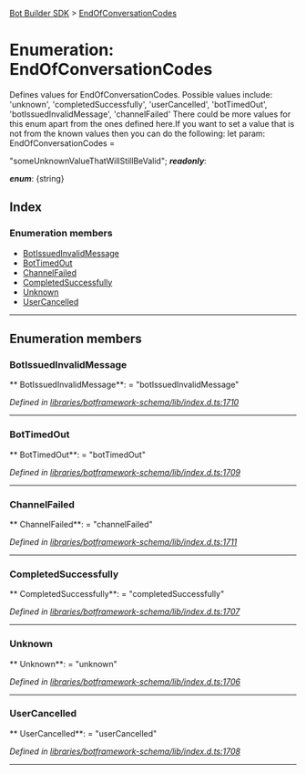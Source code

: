 [Bot Builder SDK](../README.md) > [EndOfConversationCodes](../enums/botbuilder.endofconversationcodes.md)



# Enumeration: EndOfConversationCodes


Defines values for EndOfConversationCodes. Possible values include: 'unknown', 'completedSuccessfully', 'userCancelled', 'botTimedOut', 'botIssuedInvalidMessage', 'channelFailed' There could be more values for this enum apart from the ones defined here.If you want to set a value that is not from the known values then you can do the following: let param: EndOfConversationCodes =

<endofconversationcodes>"someUnknownValueThatWillStillBeValid";</endofconversationcodes>
*__readonly__*: 

*__enum__*: {string}


## Index

### Enumeration members

* [BotIssuedInvalidMessage](botbuilder.endofconversationcodes.md#botissuedinvalidmessage)
* [BotTimedOut](botbuilder.endofconversationcodes.md#bottimedout)
* [ChannelFailed](botbuilder.endofconversationcodes.md#channelfailed)
* [CompletedSuccessfully](botbuilder.endofconversationcodes.md#completedsuccessfully)
* [Unknown](botbuilder.endofconversationcodes.md#unknown)
* [UserCancelled](botbuilder.endofconversationcodes.md#usercancelled)



---
## Enumeration members
<a id="botissuedinvalidmessage"></a>

###  BotIssuedInvalidMessage

** BotIssuedInvalidMessage**:    = "botIssuedInvalidMessage"

*Defined in [libraries/botframework-schema/lib/index.d.ts:1710](https://github.com/Microsoft/botbuilder-js/blob/f596b7c/libraries/botframework-schema/lib/index.d.ts#L1710)*





___

<a id="bottimedout"></a>

###  BotTimedOut

** BotTimedOut**:    = "botTimedOut"

*Defined in [libraries/botframework-schema/lib/index.d.ts:1709](https://github.com/Microsoft/botbuilder-js/blob/f596b7c/libraries/botframework-schema/lib/index.d.ts#L1709)*





___

<a id="channelfailed"></a>

###  ChannelFailed

** ChannelFailed**:    = "channelFailed"

*Defined in [libraries/botframework-schema/lib/index.d.ts:1711](https://github.com/Microsoft/botbuilder-js/blob/f596b7c/libraries/botframework-schema/lib/index.d.ts#L1711)*





___

<a id="completedsuccessfully"></a>

###  CompletedSuccessfully

** CompletedSuccessfully**:    = "completedSuccessfully"

*Defined in [libraries/botframework-schema/lib/index.d.ts:1707](https://github.com/Microsoft/botbuilder-js/blob/f596b7c/libraries/botframework-schema/lib/index.d.ts#L1707)*





___

<a id="unknown"></a>

###  Unknown

** Unknown**:    = "unknown"

*Defined in [libraries/botframework-schema/lib/index.d.ts:1706](https://github.com/Microsoft/botbuilder-js/blob/f596b7c/libraries/botframework-schema/lib/index.d.ts#L1706)*





___

<a id="usercancelled"></a>

###  UserCancelled

** UserCancelled**:    = "userCancelled"

*Defined in [libraries/botframework-schema/lib/index.d.ts:1708](https://github.com/Microsoft/botbuilder-js/blob/f596b7c/libraries/botframework-schema/lib/index.d.ts#L1708)*





___


